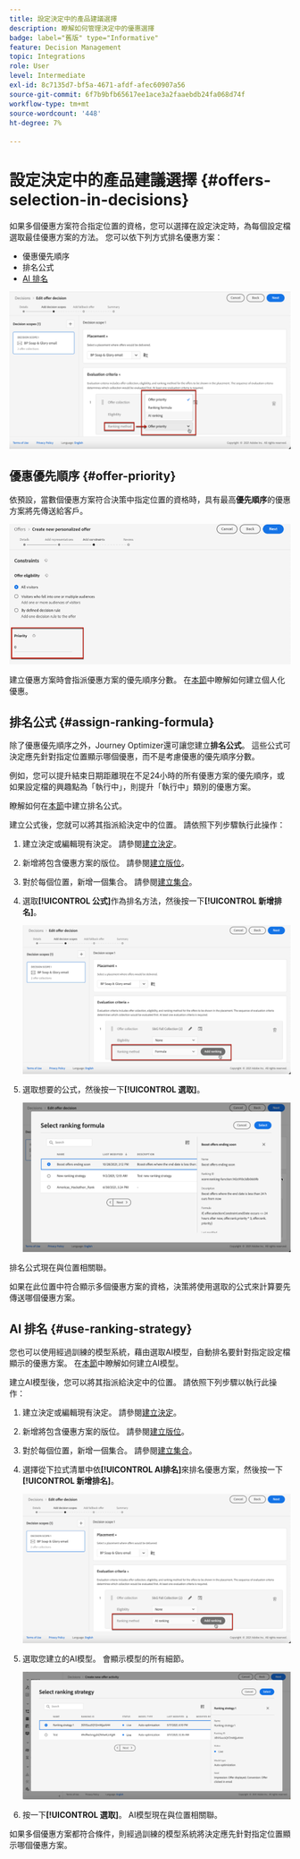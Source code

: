 ```yaml
---
title: 設定決定中的產品建議選擇
description: 瞭解如何管理決定中的優惠選擇
badge: label="舊版" type="Informative"
feature: Decision Management
topic: Integrations
role: User
level: Intermediate
exl-id: 8c7135d7-bf5a-4671-afdf-afec60907a56
source-git-commit: 6f7b9bfb65617ee1ace3a2faaebdb24fa068d74f
workflow-type: tm+mt
source-wordcount: '448'
ht-degree: 7%

---
```


# 設定決定中的產品建議選擇 {#offers-selection-in-decisions}

如果多個優惠方案符合指定位置的資格，您可以選擇在設定決定時，為每個設定檔選取最佳優惠方案的方法。 您可以依下列方式排名優惠方案：

* 優惠優先順序
* 排名公式
* [AI 排名](#use-ranking-strategy)

![](../assets/offer-rank-by.png)

## 優惠優先順序 {#offer-priority}

依預設，當數個優惠方案符合決策中指定位置的資格時，具有最高&#x200B;**優先順序**&#x200B;的優惠方案將先傳送給客戶。

![](../assets/offer-priority.png)

建立優惠方案時會指派優惠方案的優先順序分數。 在[本節](../offer-library/creating-personalized-offers.md)中瞭解如何建立個人化優惠。

## 排名公式 {#assign-ranking-formula}

除了優惠優先順序之外，Journey Optimizer還可讓您建立&#x200B;**排名公式**。 這些公式可決定應先針對指定位置顯示哪個優惠，而不是考慮優惠的優先順序分數。

例如，您可以提升結束日期距離現在不足24小時的所有優惠方案的優先順序，或如果設定檔的興趣點為「執行中」，則提升「執行中」類別的優惠方案。

瞭解如何在[本節](../ranking/create-ranking-formulas.md)中建立排名公式。

建立公式後，您就可以將其指派給決定中的位置。 請依照下列步驟執行此操作：

1. 建立決定或編輯現有決定。 請參閱[建立決定](../offer-activities/create-offer-activities.md)。

1. 新增將包含優惠方案的版位。 請參閱[建立版位](../offer-library/creating-placements.md)。

1. 對於每個位置，新增一個集合。 請參閱[建立集合](../offer-library/creating-collections.md)。

1. 選取&#x200B;**[!UICONTROL 公式]**&#x200B;作為排名方法，然後按一下&#x200B;**[!UICONTROL 新增排名]**。

   ![](../assets/offer-activity-ranking.png)

1. 選取想要的公式，然後按一下&#x200B;**[!UICONTROL 選取]**。

   ![](../assets/ranking-selection.png)

排名公式現在與位置相關聯。

如果在此位置中符合顯示多個優惠方案的資格，決策將使用選取的公式來計算要先傳送哪個優惠方案。

## AI 排名 {#use-ranking-strategy}

<!--If you are an [Adobe Experience Platform](https://experienceleague.adobe.com/docs/experience-platform/landing/home.html){target="_blank"} user leveraging the **Offer Decisioning** application service,-->

您也可以使用經過訓練的模型系統，藉由選取AI模型，自動排名要針對指定設定檔顯示的優惠方案。 在[本節](../ranking/create-ranking-strategies.md)中瞭解如何建立AI模型。

建立AI模型後，您可以將其指派給決定中的位置。 請依照下列步驟以執行此操作：

1. 建立決定或編輯現有決定。 請參閱[建立決定](../offer-activities/create-offer-activities.md)。

1. 新增將包含優惠方案的版位。 請參閱[建立版位](../offer-library/creating-placements.md)。

1. 對於每個位置，新增一個集合。 請參閱[建立集合](../offer-library/creating-collections.md)。

1. 選擇從下拉式清單中依&#x200B;**[!UICONTROL AI排名]**&#x200B;來排名優惠方案，然後按一下&#x200B;**[!UICONTROL 新增排名]**。

   ![](../assets/ranking-selection-ai-ranking.png)

1. 選取您建立的AI模型。 會顯示模型的所有細節。

   ![](../assets/ranking-selection-ai-ranking-selected.png)

1. 按一下&#x200B;**[!UICONTROL 選取]**。 AI模型現在與位置相關聯。

如果多個優惠方案都符合條件，則經過訓練的模型系統將決定應先針對指定位置顯示哪個優惠方案。

